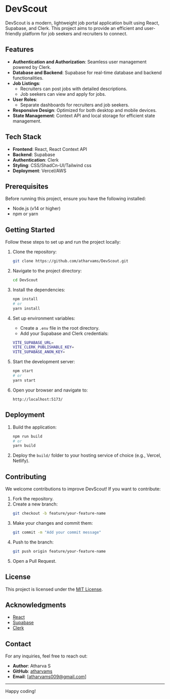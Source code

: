 # DevScout

DevScout is a modern, lightweight job portal application built using React, Supabase, and Clerk. This project aims to provide an efficient and user-friendly platform for job seekers and recruiters to connect.

## Features

- **Authentication and Authorization**: Seamless user management powered by Clerk.
- **Database and Backend**: Supabase for real-time database and backend functionalities.
- **Job Listings**: 
  - Recruiters can post jobs with detailed descriptions.
  - Job seekers can view and apply for jobs.
- **User Roles**:
  - Separate dashboards for recruiters and job seekers.
- **Responsive Design**: Optimized for both desktop and mobile devices.
- **State Management**: Context API and local storage for efficient state management.

## Tech Stack

- **Frontend**: React, React Context API
- **Backend**: Supabase
- **Authentication**: Clerk
- **Styling**: CSS/ShadCn-UI/Tailwind css
- **Deployment**: Vercel/AWS

## Prerequisites

Before running this project, ensure you have the following installed:

- Node.js (v14 or higher)
- npm or yarn

## Getting Started

Follow these steps to set up and run the project locally:

1. Clone the repository:
   ```bash
   git clone https://github.com/atharvams/DevScout.git
   ```

2. Navigate to the project directory:
   ```bash
   cd DevScout
   ```

3. Install the dependencies:
   ```bash
   npm install
   # or
   yarn install
   ```

4. Set up environment variables:

   - Create a `.env` file in the root directory.
   - Add your Supabase and Clerk credentials:

    ```bash
    VITE_SUPABASE_URL=
    VITE_CLERK_PUBLISHABLE_KEY=
    VITE_SUPABASE_ANON_KEY=
    ```

5. Start the development server:
   ```bash
   npm start
   # or
   yarn start
   ```

6. Open your browser and navigate to:
   ```
   http://localhost:5173/
   ```


## Deployment

1. Build the application:
   ```bash
   npm run build
   # or
   yarn build
   ```

2. Deploy the `build/` folder to your hosting service of choice (e.g., Vercel, Netlify).

## Contributing

We welcome contributions to improve DevScout! If you want to contribute:

1. Fork the repository.
2. Create a new branch:
   ```bash
   git checkout -b feature/your-feature-name
   ```
3. Make your changes and commit them:
   ```bash
   git commit -m "Add your commit message"
   ```
4. Push to the branch:
   ```bash
   git push origin feature/your-feature-name
   ```
5. Open a Pull Request.

## License

This project is licensed under the [MIT License](LICENSE).

## Acknowledgments

- [React](https://reactjs.org/)
- [Supabase](https://supabase.io/)
- [Clerk](https://clerk.dev/)

## Contact

For any inquiries, feel free to reach out:

- **Author**: Atharva S
- **GitHub**: [atharvams](https://github.com/atharvams)
- **Email**: [atharvams009@gmail.com]

---

Happy coding!
